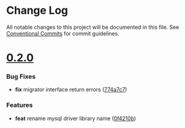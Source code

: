 # Change Log

All notable changes to this project will be documented in this file.
See [Conventional Commits](https://conventionalcommits.org) for commit guidelines.



# [0.2.0](https://github.com/go-jarvis/confgorm/compare/v0.1.0...v0.2.0)

### Bug Fixes

* **fix** migrator interface return errors ([774a7c7](https://github.com/go-jarvis/confgorm/commit/774a7c7d878464b3e9501216063488c7d42ed44c))


### Features

* **feat** rename mysql driver library name ([0f4210b](https://github.com/go-jarvis/confgorm/commit/0f4210b2f50280b398492bdf94a175631fa4d53e))
